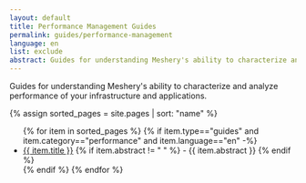 ```yaml
---
layout: default
title: Performance Management Guides
permalink: guides/performance-management
language: en
list: exclude
abstract: Guides for understanding Meshery's ability to characterize and analyze performance of your infrastructure and applications.
---
```


Guides for understanding Meshery's ability to characterize and analyze performance of your infrastructure and applications.

{% assign sorted_pages = site.pages | sort: "name" %}

<ul class="section-title">
    {% for item in sorted_pages %}
    {% if item.type=="guides" and item.category=="performance" and item.language=="en" -%}
    <li><a href="{{ site.baseurl }}{{ item.url }}">{{ item.title }}</a>
    {% if item.abstract != " " %}
        -  {{ item.abstract }}
    {% endif %}
    </li>
    {% endif %}
    {% endfor %}
</ul>
